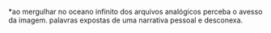 *ao mergulhar no oceano infinito dos arquivos analógicos perceba o avesso da imagem. palavras expostas de uma narrativa pessoal e desconexa.
